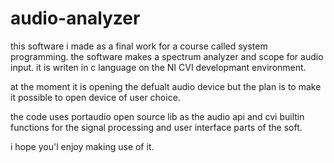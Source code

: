 # audio-analyzer
this software i made as a final work for a course called system programming.
the software makes a spectrum analyzer and scope for audio input. 
it is writen in c language on the NI CVI developmant environment.

at the moment it is opening the defualt audio device 
but the plan is to make it possible to open device of user choice. 

the code uses portaudio open source lib as the audio api
and cvi builtin functions for the signal processing and user interface parts of the soft.

i hope you'l enjoy making use of it.
